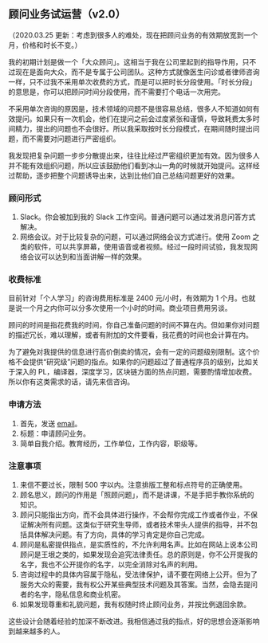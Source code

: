 <div class="inner">
<h2>顾问业务试运营（v2.0）</h2>
<p>（2020.03.25 更新：考虑到很多人的难处，现在把顾问业务的有效期放宽到一个月，价格和时长不变。）</p>
<p>我的初期计划是做一个「大众顾问」。这相当于我在公司里起到的指导作用，只不过现在是面向大众，而不是专属于公司团队。这种方式就像医生问诊或者律师咨询一样，只不过我不采用单次收费的方式，而是可以把时长分段使用。「时长分段」的意思是，你可以把顾问时间分段使用，而不需要打个电话一次用完。</p>
<p>不采用单次咨询的原因是，技术领域的问题不是很容易总结，很多人不知道如何有效提问。如果只有一次机会，他们在提问之前会过度紧张和谨慎，导致耗费太多时间精力，提出的问题也不会很好。所以我采取按时长分段模式，在期间随时提出问题，而不需要对问题进行严密组织。</p>
<p>我发现把复杂问题一步步分散提出来，往往比经过严密组织更加有效。因为很多人并不能有效组织问题，所以应该鼓励他们看到冰山一角的时候就开始提问。这样经过帮助，逐步把整个问题诱导出来，达到比他们自己总结问题更好的效果。</p>
<h3 id="顾问形式">顾问形式</h3>
<ol>
<li>Slack。你会被加到我的 Slack 工作空间。普通问题可以通过发消息问答方式解决。</li>
<li>网络会议。对于比较复杂的问题，可以通过网络会议方式进行。使用 Zoom 之类的软件，可以共享屏幕，使用语音或者视频。经过一段时间试验，我发现网络会议可以达到和当面讲解一样的效果。</li>
</ol>
<h3 id="收费标准">收费标准</h3>
<p>目前针对「个人学习」的咨询费用标准是 2400 元/小时，有效期为 1 个月。也就是说一个月之内你可以分多次使用一个小时的时间。商业项目费用另谈。</p>
<p>顾问的时间是指花费我的时间，你自己准备问题的时间不算在内。但如果你对问题的描述冗长，难以理解，或者有附加的文件要看，我花费的时间也会计算在内。</p>
<p>为了避免对我提供的信息进行高价倒卖的情况，会有一定的问题级别限制。这个价格不会提供“研究级”问题的指点。如果你的问题超过了普通程序员的级别，比如关于深入的 PL，编译器，深度学习，区块链方面的热点问题，需要酌情增加收费。所以你有这类需求的话，请先来信咨询。</p>
<h3 id="申请方法">申请方法</h3>
<ol>
<li>首先，发送 <a href="mailto:yinwang.advising@icloud.com?subject=申请顾问业务&amp;body=1. 简单自我介绍。教育经历，工作单位，工作内容，职级等。">email</a>。</li>
<li>标题：申请顾问业务。</li>
<li>简单自我介绍。教育经历，工作单位，工作内容，职级等。</li>
</ol>
<h3 id="注意事项">注意事项</h3>
<ol>
<li>来信不要过长，限制 500 字以内。注意排版工整和标点符号的正确使用。</li>
<li>顾名思义，顾问的作用是「照顾问题」，而不是讲课，不是手把手教你系统的知识。</li>
<li>顾问只能指出方向，而不会具体进行操作，不会帮你完成工作或者作业，不保证解决所有问题。这类似于研究生导师，或者技术带头人提供的指导，并不包括具体解决问题。有了方向，具体的学习肯定是你自己完成。</li>
<li>顾问是私密提供指点，是实质性的，不允许利用名声。比如在网站上说本公司顾问是王垠之类的，如果发现会追究法律责任。总的原则是，你不公开提我的名字，我也不公开提你的名字，以完全消除对名声的利用。</li>
<li>咨询过程中的具体内容属于隐私，受法律保护，请不要在网络上公开。但为了服务大众的需要，我有权公开某些典型技术问题及其答案。当然，会隐去提问者的名字，隐私信息和商业机密。</li>
<li>如果发现尊重和礼貌问题，我有权随时终止顾问业务，并按比例退回余款。</li>
</ol>
<p>这些设计会随着经验的加深不断改进。我相信通过我的指点，好的思想会逐渐影响到越来越多的人。</p>
</div>
<!--
<div class="ad-banner" style="margin-top: 5px">
<script async src="//pagead2.googlesyndication.com/pagead/js/adsbygoogle.js"></script>
<ins class="adsbygoogle"
                    style="display:inline-block;width:100%;height:90px"
                    data-ad-client="ca-pub-1331524016319584"
                    data-ad-slot="6657867155"></ins>
<script>(adsbygoogle = window.adsbygoogle || []).push({});</script>
</div>
<script data-ad-client="ca-pub-1331524016319584" async
            src="https://pagead2.googlesyndication.com/pagead/js/adsbygoogle.js">
</script>
        -->
    